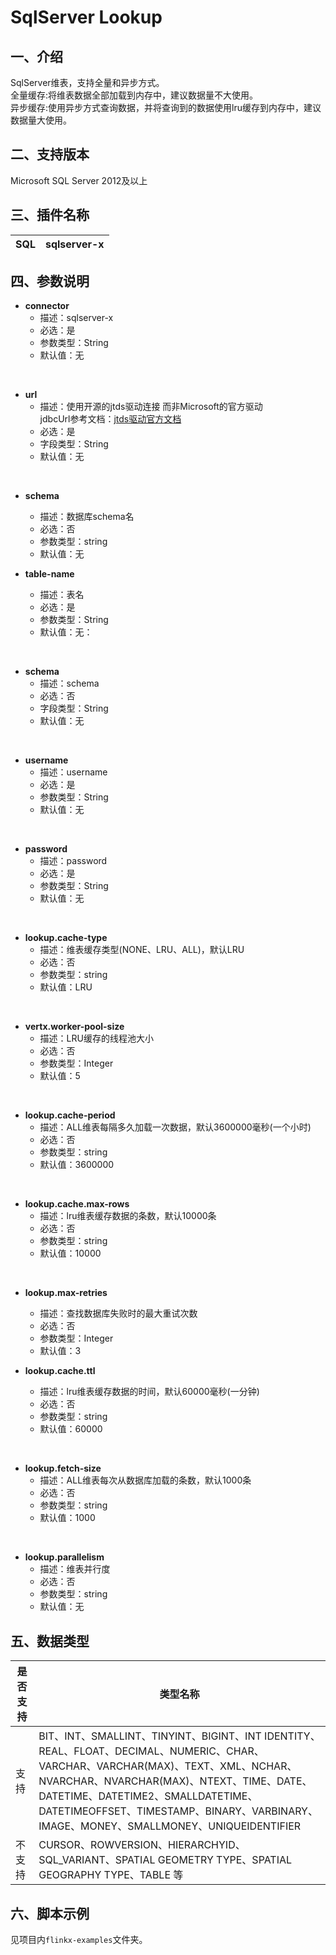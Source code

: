 # SqlServer Lookup

## 一、介绍

SqlServer维表，支持全量和异步方式。<br />
全量缓存:将维表数据全部加载到内存中，建议数据量不大使用。<br />
异步缓存:使用异步方式查询数据，并将查询到的数据使用lru缓存到内存中，建议数据量大使用。

## 二、支持版本

Microsoft SQL Server 2012及以上

## 三、插件名称

| SQL | sqlserver-x |
| --- | --- |

## 四、参数说明

- **connector**
    - 描述：sqlserver-x
    - 必选：是
    - 参数类型：String
    - 默认值：无

 <br /> 

- **url**
    - 描述：使用开源的jtds驱动连接 而非Microsoft的官方驱动<br />jdbcUrl参考文档：[jtds驱动官方文档](http://jtds.sourceforge.net/faq.html)
    - 必选：是
    - 字段类型：String
    - 默认值：无

<br />

- **schema**
    - 描述：数据库schema名
    - 必选：否
    - 参数类型：string
    - 默认值：无
      <br />

- **table-name**
    - 描述：表名
    - 必选：是
    - 参数类型：String
    - 默认值：无：

<br />

- **schema**
    - 描述：schema
    - 必选：否
    - 字段类型：String
    - 默认值：无

 <br />

- **username**
    - 描述：username
    - 必选：是
    - 参数类型：String
    - 默认值：无

 <br />

- **password**
    - 描述：password
    - 必选：是
    - 参数类型：String
    - 默认值：无

 <br />

- **lookup.cache-type**
    - 描述：维表缓存类型(NONE、LRU、ALL)，默认LRU
    - 必选：否
    - 参数类型：string
    - 默认值：LRU

<br />

- **vertx.worker-pool-size**
    - 描述：LRU缓存的线程池大小
    - 必选：否
    - 参数类型：Integer
    - 默认值：5

<br />

- **lookup.cache-period**
    - 描述：ALL维表每隔多久加载一次数据，默认3600000毫秒(一个小时)
    - 必选：否
    - 参数类型：string
    - 默认值：3600000

<br />

- **lookup.cache.max-rows**
    - 描述：lru维表缓存数据的条数，默认10000条
    - 必选：否
    - 参数类型：string
    - 默认值：10000

<br />

- **lookup.max-retries**
  - 描述：查找数据库失败时的最大重试次数
  - 必选：否
  - 参数类型：Integer
  - 默认值：3
    <br />

- **lookup.cache.ttl**
    - 描述：lru维表缓存数据的时间，默认60000毫秒(一分钟)
    - 必选：否
    - 参数类型：string
    - 默认值：60000

 <br />

- **lookup.fetch-size**
    - 描述：ALL维表每次从数据库加载的条数，默认1000条
    - 必选：否
    - 参数类型：string
    - 默认值：1000

 <br /> 

- **lookup.parallelism**
    - 描述：维表并行度
    - 必选：否
    - 参数类型：string
    - 默认值：无

## 五、数据类型

|是否支持 | 类型名称                                                                                                                                                                                                                                                                       |
| ---|----------------------------------------------------------------------------------------------------------------------------------------------------------------------------------------------------------------------------------------------------------------------------|
|支持 | BIT、INT、SMALLINT、TINYINT、BIGINT、INT IDENTITY、REAL、FLOAT、DECIMAL、NUMERIC、CHAR、VARCHAR、VARCHAR(MAX)、TEXT、XML、NCHAR、NVARCHAR、NVARCHAR(MAX)、NTEXT、TIME、DATE、DATETIME、DATETIME2、SMALLDATETIME、DATETIMEOFFSET、TIMESTAMP、BINARY、VARBINARY、IMAGE、MONEY、SMALLMONEY、UNIQUEIDENTIFIER |
| 不支持 | CURSOR、ROWVERSION、HIERARCHYID、SQL_VARIANT、SPATIAL GEOMETRY TYPE、SPATIAL GEOGRAPHY TYPE、TABLE 等                                                                                                                                                                             |

## 六、脚本示例

见项目内`flinkx-examples`文件夹。
